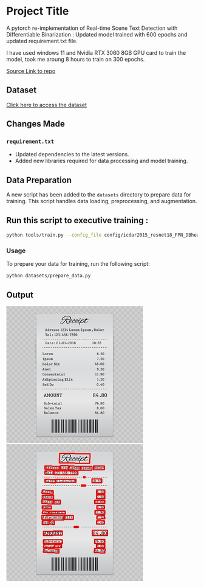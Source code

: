 # Project Title
A pytorch re-implementation of Real-time Scene Text Detection with Differentiable Binarization : Updated model trained with 600 epochs and updated requirement.txt file.

I have used windows 11 and Nvidia RTX 3060 8GB GPU card to train the model, took me aroung 8 hours to train on 300 epochs.


[Source Link to repo](https://github.com/WenmuZhou/DBNet.pytorch)

## Dataset 

[Click here to access the dataset](https://drive.google.com/drive/folders/1b8s2NZ4MEMj7Zig7kcWHy-yoi1gGeaHz?usp=sharing)

## Changes Made

### `requirement.txt`
- Updated dependencies to the latest versions.
- Added new libraries required for data processing and model training.

## Data Preparation

A new script has been added to the `datasets` directory to prepare data for training. This script handles data loading, preprocessing, and augmentation.

## Run this script to executive training :
```sh
python tools/train.py --config_file config/icdar2015_resnet18_FPN_DBhead_polyLR.yaml
```



### Usage

To prepare your data for training, run the following script:

```sh
python datasets/prepare_data.py
```

## Output
![Predicted Image](test/input/img_10.jpg)
![Result Image](test/img_10_result.jpg)

